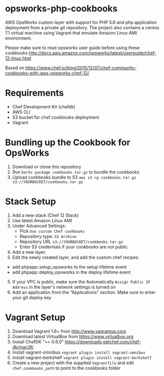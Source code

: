 opsworks-php-cookbooks
==================================

AWS OpsWorks custom layer with support for PHP 5.6 and php application deployment from a private git repository. 
The project also contains a centos 7.1 virtual machine using Vagrant that emulate Amazon Linux AMI environment.

Please make sure to read opsworks user guide before using these cookbooks http://docs.aws.amazon.com/opsworks/latest/userguide/chef-12-linux.html

Based on https://www.chef.io/blog/2015/12/07/chef-community-cookbooks-with-aws-opsworks-chef-12/

Requirements
============
- Chef Development Kit (chefdk)
- AWS CLI
- S3 bucket for chef cookbooks deployment
- Vagrant

Bundling up the Cookbook for OpsWorks
=============
1. Download or clone this repository
2. Run `berks package cookbooks.tar.gz` to bundle the cookbooks
3. Upload cookbooks bundle to S3 `aws s3 cp cookbooks.tar.gz s3://YOURBUCKET/cookbooks.tar.gz`


Stack Setup
=============

1. Add a new stack (Chef 12 Stack)
2. Use latest Amazon Linux AMI
2. Under Advanced Settings:
   - Pick `Use custom Chef cookbooks`
   - Repository type: `S3 Archive`
   - Repository URL `s3://YOURBUCKET/cookbooks.tar.gz`
   - Enter S3 credentials if your cookbooks are not public
3. Add a new layer. 
4. Edit the newly created layer, and add the custom chef recipes:
  * add phpapp::setup_opsworks to the setup lifetime event
  * add phpapp::deploy_opsworks in the deploy lifetime event
5. If your VPC is public, make sure the Automatically `Assign Public IP Address` in the layer's network settings is turned on
5. Add an application from the "Applications" section. Make sure to enter your git deploy key


Vagrant Setup
=============

1. Download Vagrant 1.6+ from http://www.vagrantup.com
2. Download latest VirtualBox from https://www.virtualbox.org
3. Install ChefDK ">= 0.6.0" https://downloads.getchef.com/chef-dk/mac/#/
3. Install vagrant-omnibus `vagrant plugin install vagrant-omnibus`
4. Install vagrant-berkshelf `vagrant plugin install vagrant-berkshelf`
4. Create a new project with the supplied `Vagrantfile` and edit `chef.cookbooks_path` to point to the cookbooks folder
